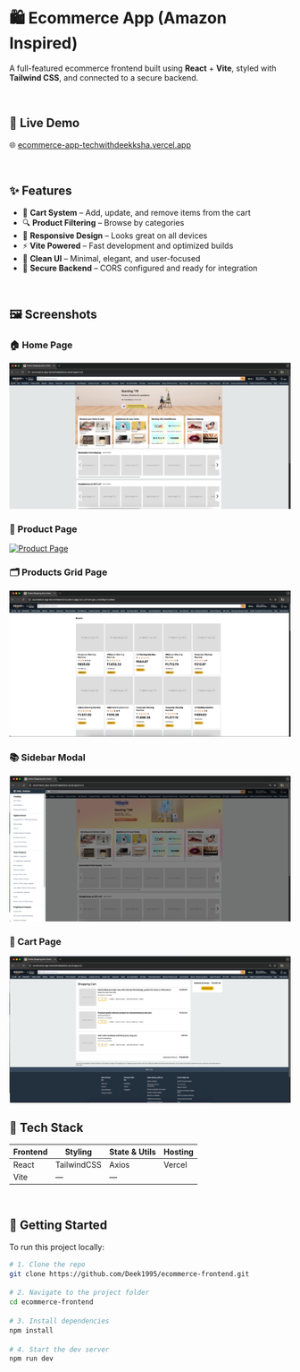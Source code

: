 # 🛍️ Ecommerce App (Amazon Inspired)

A full-featured ecommerce frontend built using **React** + **Vite**, styled with **Tailwind CSS**, and connected to a secure backend.

<br/>

## 🔗 Live Demo

🌐 [ecommerce-app-techwithdeekksha.vercel.app](https://ecommerce-app-techwithdeekksha.vercel.app)

<br/>

## ✨ Features

- 🛒 **Cart System** – Add, update, and remove items from the cart
- 🔍 **Product Filtering** – Browse by categories
- 📱 **Responsive Design** – Looks great on all devices
- ⚡️ **Vite Powered** – Fast development and optimized builds
- 🧼 **Clean UI** – Minimal, elegant, and user-focused
- 🔐 **Secure Backend** – CORS configured and ready for integration

<br/>

## 🖼️ Screenshots

### 🏠 Home Page

[![Home Page](./screenshots/home.png)](./screenshots/home.png)

### 🧾 Product Page

[![Product Page](./screenshots/productpage.png)](./screenshots/productpage.png)

### 🗂️ Products Grid Page

[![Products Grid](./screenshots/productsgrid.png)](./screenshots/productsgrid.png)

### 📚 Sidebar Modal

[![Sidebar Modal](./screenshots/sidebar.png)](./screenshots/sidebar.png)

### 🛒 Cart Page

[![Cart Page](./screenshots/cart.png)](./screenshots/cart.png)

## 🧠 Tech Stack

| Frontend | Styling     | State & Utils | Hosting |
| -------- | ----------- | ------------- | ------- |
| React    | TailwindCSS | Axios         | Vercel  |
| Vite     | —           | —             |         |

<br/>

## 🚀 Getting Started

To run this project locally:

```bash
# 1. Clone the repo
git clone https://github.com/Deek1995/ecommerce-frontend.git

# 2. Navigate to the project folder
cd ecommerce-frontend

# 3. Install dependencies
npm install

# 4. Start the dev server
npm run dev
```
